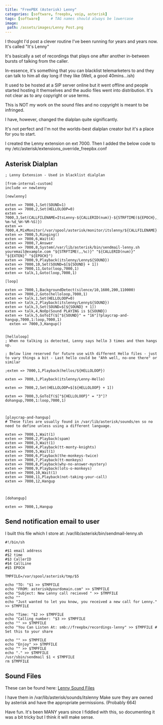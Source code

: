 ```yaml
---
title: "FreePBX (Asterisk) Lenny"
categories: [software, freepbx, voip, asterisk]
tags: [software]     # TAG names should always be lowercase
image:
 path: /assets/images/Lenny Post.png
---
```


I thought I'd post a clever routine I've been running for years and years now.
It's called "It's Lenny"

It's basically a set of recordings that plays one after another in-between bursts of talking from the caller.

In-essence, it's something that you can blacklist telemarketers to and they can talk to him all day long if they like (Well, a good 40mins...ish)

It used to be hosted at a SIP server online but it went offline and people started hosting it themselves and the audio files went into distribution. It's not clear as to any copyright or use terms.

This is NOT my work on the sound files and no copyright is meant to be infringed.

I have, however, changed the dialplan quite significantly.

It's not perfect and I'm not the worlds-best dialplan creator but it's a place for you to start.

I created the Lenny extension on ext 7000.
Then I added the below code to my /etc/asterisk/extensions_override_freepbx.conf

## Asterisk Dialplan

```
; Lenny Extension - Used in blacklist dialplan

[from-internal-custom]
include => newlenny

[newlenny]

exten => 7000,1,Set(SOUND=1)
exten => 7000,2,Set(HELLOLOOP=0)
exten => 7000,3,Set(CALLFILENAME=ItsLenny-${CALLERID(num)}-${STRFTIME(${EPOCH},,%Y-%m-%d_%H-%M-%S)})
exten => 7000,4,MixMonitor(/var/spool/asterisk/monitor/itslenny/${CALLFILENAME}.wav)
exten => 7000,5,Ringing()
exten => 7000,6,Wait(4)
exten => 7000,7,Answer
exten => 7000,8,System(/var/lib/asterisk/bin/sendmail-lenny.sh youremail@example.com "${STRFTIME(,,%c)}" "${CALLERID(num)}" "${EXTEN}" "${EPOCH}")
exten => 7000,9,Playback(itslenny/Lenny${SOUND})
exten => 7000,10,Set(SOUND=$[${SOUND} + 1])
exten => 7000,11,Goto(loop,7000,1)
exten => talk,1,Goto(loop,7000,1)
  
[loop]

exten => 7000,1,BackgroundDetect(silence/10,1600,200,110000)
exten => 7000,2,Goto(helloloop,7000,1)
exten => talk,1,Set(HELLOLOOP=0)
exten => talk,2,Playback(itslenny/Lenny${SOUND})
exten => talk,3,Set(SOUND=$[${SOUND} + 1])
exten => talk,4,NoOp(Sound PLAYING is ${SOUND})
exten => talk,5,GoToIf($["${SOUND}" = "16"]?playcrap-and-hangup,7000,1:loop,7000,1)
  exten => 7000,3,Hangup()


[helloloop]
; When no talking is detected, Lenny says hello 3 times and then hangs up.

; Below line reserved for future use with different Hello files - just to vary things a bit - Last hello could be "Ahh well, no-one there" or similar

;exten => 7000,1,Playback(hellos/${HELLOLOOP})

exten => 7000,1,Playback(itslenny/Lenny-Hello)

exten => 7000,2,Set(HELLOLOOP=$[${HELLOLOOP} + 1])

exten => 7000,3,GoToIf($["${HELLOLOOP}" = "3"]?dohangup,7000,1:loop,7000,1)

  

[playcrap-and-hangup]
# These files are usually found in /var/lib/asterisk/sounds/en so no need to define unless using a different language.

exten => 7000,1,Wait(1)
exten => 7000,2,Playback(spam)
exten => 7000,3,Wait(1)
exten => 7000,4,Playback(tt-monty-knights)
exten => 7000,5,Wait(1)
exten => 7000,6,Playback(the-monkeys-twice)
exten => 7000,7,Playback(tt-monkeys)
exten => 7000,8,Playback(why-no-answer-mystery)
exten => 7000,9,Playback(lots-o-monkeys)
exten => 7000,10,Wait(1)
exten => 7000,11,Playback(not-taking-your-call)
exten => 7000,12,Hangup

  

[dohangup]

exten => 7000,1,Hangup

```


## Send notification email to user

I built this file which I store at: /var/lib/asterisk/bin/sendmail-lenny.sh

```
#!/bin/sh

#$1 email address
#$2 time
#$3 CallerID
#$4 CallLine
#$5 EPOCH

TMPFILE=/var/spool/asterisk/tmp/$5

echo "TO: "$1 >> $TMPFILE
echo "FROM: asterisk@yourdomain.com" >> $TMPFILE
echo "Subject: New Lenny call recieved " >> $TMPFILE
echo ""
echo "Just wanted to let you know, you received a new call for Lenny." >> $TMPFILE

echo "Time: "$2 >> $TMPFILE
echo "Calling number: "$3 >> $TMPFILE
echo "" >> $TMPFILE
echo "You Can Listen At: smb://freepbx/recordings-lenny" >> $TMPFILE # Set this to your share

echo "" >> $TMPFILE
echo "Enjoy" >> $TMPFILE
echo "" >> $TMPFILE
echo "." >> $TMPFILE
/usr/sbin/sendmail $1 < $TMPFILE
rm $TMPFILE
```

## Sound Files

These can be found here:
[Lenny Sound Files](https://github.com/lloydbayley/lloydbayley.github.io/blob/main/files/lenny.tgz)

I have them in /var/lib/asterisk/sounds/itslenny
Make sure they are owned by asterisk and have the appropriate permissions. (Probably 664)

Have fun. It's been MANY years since I fiddled with this, so documenting it was a bit tricky but I think it will make sense.
